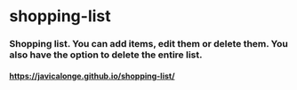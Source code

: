 # shopping-list

### Shopping list. You can add items, edit them or delete them. You also have the option to delete the entire list.

#### https://javicalonge.github.io/shopping-list/
